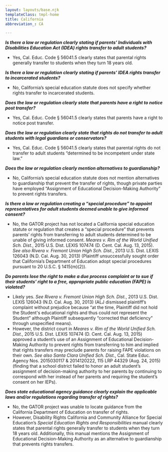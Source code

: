 ```yaml
---
layout: layouts/base.njk
templateClass: tmpl-home
title: California
abbreviation_: CA

---
```

**_Is there a law or regulation clearly stating if parents’ Individuals with Disabilities Education Act (IDEA) rights transfer to adult students?_**

* Yes, Cal. Educ. Code § 56041.5 clearly states that parental rights generally transfer to students when they turn 18 years old.

**_Is there a law or regulation clearly stating if parents’ IDEA rights transfer to incarcerated students?_**

* No, California’s special education statute does not specify whether rights transfer to incarcerated students.

**_Does the law or regulation clearly state that parents have a right to notice post transfer?_**

* Yes, Cal. Educ. Code § 56041.5 clearly states that parents have a right to notice post transfer.

**_Does the law or regulation clearly state that rights do not transfer to adult students with legal guardians or conservators?_**

* Yes, Cal. Educ. Code § 56041.5 clearly states that parental rights do not transfer to adult students “determined to be incompetent under state law.”

**_Does the law or regulation clearly mention alternatives to guardianship?_**

* No, California’s special education statute does not mention alternatives to guardianship that prevent the transfer of rights, though private parties have employed “Assignment of Educational Decision-Making Authority” to prevent rights transfers.

**_Is there a law or regulation creating a “special procedure” to appoint representatives for adult students deemed unable to give informed consent?_**

* No, the GATOR project has not located a California special education statute or regulation that creates a “special procedure” that prevents parents’ rights from transferring to adult students determined to be unable of giving informed consent. _Meares v. Rim of the World Unified Sch. Dist._, 2015 U.S. Dist. LEXIS 107474 (D. Cent. Cal. Aug. 13, 2015). _See also Rivera v. Fremont Union High Sch. Dist._, 2013 U.S. Dist. LEXIS 126043 (N.D. Cal. Aug. 30, 2013) (Plaintiff unsuccessfully sought order that California’s Department of Education adopt special procedures pursuant to 20 U.S.C. § 1415(m)(2)).

**_Do parents lose the right to make a due process complaint or to sue if their students’ right to a free, appropriate public education (FAPE) is violated?_**

* Likely yes. _See Rivera v. Fremont Union High Sch. Dist._, 2013 U.S. Dist. LEXIS 126043 (N.D. Cal. Aug. 30, 2013) (ALJ dismissed plaintiff’s complaint without prejudice because “at the time, Plaintiff did not hold the Student's educational rights and thus could not represent the Student” although Plaintiff subsequently “corrected that deficiency” through unspecified means).
* However, the district court in _Meares v. Rim of the World Unified Sch. Dist._, 2015 U.S. Dist. LEXIS 107474 (D. Cent. Cal. Aug. 13, 2015) approved a student’s use of an Assignment of Educational Decision-Making Authority to prevent rights from transferring to him and implied that rights transfers may preclude parents for raising FAPE violations on their own. _See also Santa Clara Unified Sch. Dist._, Cal. State Educ. Agency Nos. 2015030117 & 2014120222, 115 LRP 44329 (Aug. 24, 2015) (finding that a school district failed to honor an adult student’s assignment of decision-making authority to her parents by continuing to correspond with her instead of her parents and requiring the student’s consent on her IEPs).

**_Does state educational agency guidance clearly explain the applicable laws and/or regulations regarding transfer of rights?_**

* No, the GATOR project was unable to locate guidance from the California Department of Education on transfer of rights.
* However, Disability Rights California and Community Alliance for Special Education’s _Special Education Rights and Responsibilities_ manual clearly states that parental rights generally transfer to students when they turn 18 years old. Additionally, this manual mentions the Assignment of Educational Decision-Making Authority as an alternative to guardianship that prevents rights transfers.